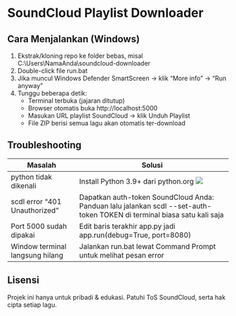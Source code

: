 # SoundCloud Playlist Downloader

## Cara Menjalankan (Windows)

1. Ekstrak/kloning repo ke folder bebas, misal C:\Users\NamaAnda\soundcloud-downloader
2. Double-click file run.bat
3. Jika muncul Windows Defender SmartScreen → klik “More info” → “Run anyway”
4. Tunggu beberapa detik:
	* Terminal terbuka (jajaran ditutup)
	* Browser otomatis buka http://localhost:5000
	* Masukan URL playlist SoundCloud → klik Unduh Playlist
	* File ZIP berisi semua lagu akan otomatis ter-download

## Troubleshooting

| Masalah | Solusi |
| --- | --- |
| python tidak dikenali | Install Python 3.9+ dari python.org <img src="https://img.shields.io/badge/python-3.9%2B%2B%203.8%2B%203.9%2B%203.10%2B%203.11%2B%203.12-blue.svg" /> |
| scdl error “401 Unauthorized” | Dapatkan auth-token SoundCloud Anda: Panduan lalu jalankan scdl --set-auth-token TOKEN di terminal biasa satu kali saja |
| Port 5000 sudah dipakai | Edit baris terakhir app.py jadi app.run(debug=True, port=8080) |
| Window terminal langsung hilang | Jalankan run.bat lewat Command Prompt untuk melihat pesan error |

## Lisensi

Projek ini hanya untuk pribadi & edukasi. Patuhi ToS SoundCloud, serta hak cipta setiap lagu.
